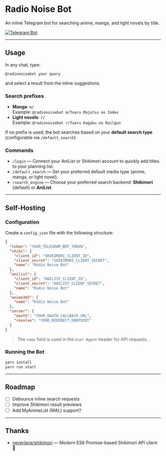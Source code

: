 # Radio Noise Bot

An inline Telegram bot for searching anime, manga, and light novels by title.

[![Telegram Bot](https://img.shields.io/badge/Telegram-Bot-blue?logo=telegram)](https://t.me/radionoisebot)

---

## Usage

In any chat, type:

```
@radionoisebot your query
```

and select a result from the inline suggestions.

### Search prefixes
- **Manga**: `m/`  
  Example: `@radionoisebot m/Toaru Majutsu no Index`
- **Light novels**: `r/`  
  Example: `@radionoisebot r/Toaru Kagaku no Railgun`

If no prefix is used, the bot searches based on your **default search type** (configurable via `/default_search`).

### Commands
- `/login` — Connect your AniList or Shikimori account to quickly add titles to your planning list.
- `/default_search` — Set your preferred default media type (anime, manga, or light novel).
- `/search_engine` — Choose your preferred search backend: **Shikimori** (default) or **AniList**.

---

## Self-Hosting

### Configuration

Create a `config.json` file with the following structure:

```json
{
  "token": "YOUR_TELEGRAM_BOT_TOKEN",
  "shiki": {
    "client_id": "SHIKIMORI_CLIENT_ID",
    "client_secret": "SHIKIMORI_CLIENT_SECRET",
    "name": "Radio Noise Bot"
  },
  "anilist": {
    "client_id": "ANILIST_CLIENT_ID",
    "client_secret": "ANILIST_CLIENT_SECRET",
    "name": "Radio Noise Bot"
  },
  "anime365": {
    "name": "Radio Noise Bot"
  },
  "server": {
    "oauth": "YOUR_OAUTH_CALLBACK_URL",
    "resolve": "YOUR_REDIRECT_ENDPOINT"
  }
}
```

> The `name` field is used in the `User-Agent` header for API requests.

### Running the Bot

```bash
yarn install
yarn run start
```

---

## Roadmap

- [ ] Debounce inline search requests  
- [ ] Improve Shikimori result previews  
- [ ] Add MyAnimeList (MAL) support?

---

## Thanks

- [neverlane/shikimori](https://github.com/neverlane/shikimori) — Modern ES6 Promise-based Shikimori API client 🙌